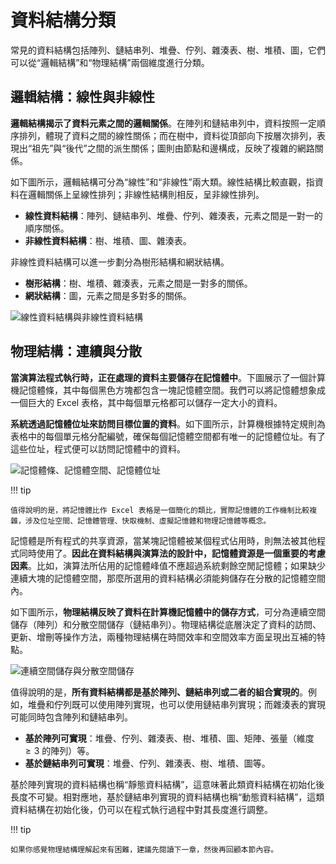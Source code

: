 # 資料結構分類

常見的資料結構包括陣列、鏈結串列、堆疊、佇列、雜湊表、樹、堆積、圖，它們可以從“邏輯結構”和“物理結構”兩個維度進行分類。

## 邏輯結構：線性與非線性

**邏輯結構揭示了資料元素之間的邏輯關係**。在陣列和鏈結串列中，資料按照一定順序排列，體現了資料之間的線性關係；而在樹中，資料從頂部向下按層次排列，表現出“祖先”與“後代”之間的派生關係；圖則由節點和邊構成，反映了複雜的網路關係。

如下圖所示，邏輯結構可分為“線性”和“非線性”兩大類。線性結構比較直觀，指資料在邏輯關係上呈線性排列；非線性結構則相反，呈非線性排列。

- **線性資料結構**：陣列、鏈結串列、堆疊、佇列、雜湊表，元素之間是一對一的順序關係。
- **非線性資料結構**：樹、堆積、圖、雜湊表。

非線性資料結構可以進一步劃分為樹形結構和網狀結構。

- **樹形結構**：樹、堆積、雜湊表，元素之間是一對多的關係。
- **網狀結構**：圖，元素之間是多對多的關係。

![線性資料結構與非線性資料結構](classification_of_data_structure.assets/classification_logic_structure.png)

## 物理結構：連續與分散

**當演算法程式執行時，正在處理的資料主要儲存在記憶體中**。下圖展示了一個計算機記憶體條，其中每個黑色方塊都包含一塊記憶體空間。我們可以將記憶體想象成一個巨大的 Excel 表格，其中每個單元格都可以儲存一定大小的資料。

**系統透過記憶體位址來訪問目標位置的資料**。如下圖所示，計算機根據特定規則為表格中的每個單元格分配編號，確保每個記憶體空間都有唯一的記憶體位址。有了這些位址，程式便可以訪問記憶體中的資料。

![記憶體條、記憶體空間、記憶體位址](classification_of_data_structure.assets/computer_memory_location.png)

!!! tip

    值得說明的是，將記憶體比作 Excel 表格是一個簡化的類比，實際記憶體的工作機制比較複雜，涉及位址空間、記憶體管理、快取機制、虛擬記憶體和物理記憶體等概念。

記憶體是所有程式的共享資源，當某塊記憶體被某個程式佔用時，則無法被其他程式同時使用了。**因此在資料結構與演算法的設計中，記憶體資源是一個重要的考慮因素**。比如，演算法所佔用的記憶體峰值不應超過系統剩餘空閒記憶體；如果缺少連續大塊的記憶體空間，那麼所選用的資料結構必須能夠儲存在分散的記憶體空間內。

如下圖所示，**物理結構反映了資料在計算機記憶體中的儲存方式**，可分為連續空間儲存（陣列）和分散空間儲存（鏈結串列）。物理結構從底層決定了資料的訪問、更新、增刪等操作方法，兩種物理結構在時間效率和空間效率方面呈現出互補的特點。

![連續空間儲存與分散空間儲存](classification_of_data_structure.assets/classification_phisical_structure.png)

值得說明的是，**所有資料結構都是基於陣列、鏈結串列或二者的組合實現的**。例如，堆疊和佇列既可以使用陣列實現，也可以使用鏈結串列實現；而雜湊表的實現可能同時包含陣列和鏈結串列。

- **基於陣列可實現**：堆疊、佇列、雜湊表、樹、堆積、圖、矩陣、張量（維度 $\geq 3$ 的陣列）等。
- **基於鏈結串列可實現**：堆疊、佇列、雜湊表、樹、堆積、圖等。

基於陣列實現的資料結構也稱“靜態資料結構”，這意味著此類資料結構在初始化後長度不可變。相對應地，基於鏈結串列實現的資料結構也稱“動態資料結構”，這類資料結構在初始化後，仍可以在程式執行過程中對其長度進行調整。

!!! tip

    如果你感覺物理結構理解起來有困難，建議先閱讀下一章，然後再回顧本節內容。
